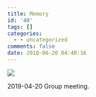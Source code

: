 ```yaml
---
title: Memory
id: '40'
tags: []
categories:
  - - uncategorized
comments: false
date: 2018-06-20 04:40:16
---
```


![](https://img.njzjz.win/?url=https://api.njzjz.win/137w2bzgs9kCQHI4i933bNtrUVowiYFgz)

2019-04-20 Group meeting.